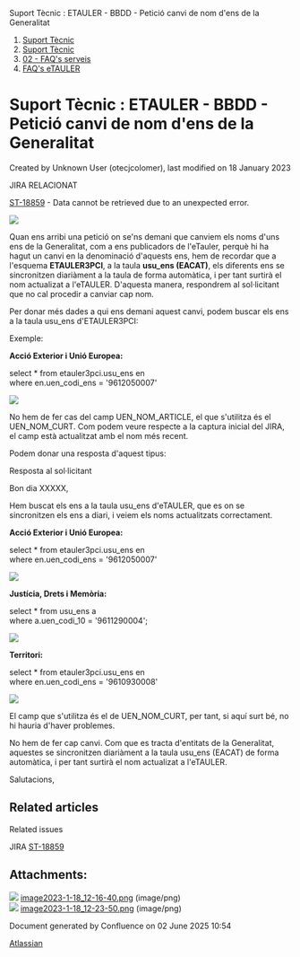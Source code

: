 Suport Tècnic : ETAULER - BBDD - Petició canvi de nom d'ens de la Generalitat  

1.  [Suport Tècnic](index.md)
2.  [Suport Tècnic](13893782.md)
3.  [02 - FAQ's serveis](26313393.md)
4.  [FAQ's eTAULER](28705565.md)

Suport Tècnic : ETAULER - BBDD - Petició canvi de nom d'ens de la Generalitat
=============================================================================

Created by Unknown User (otecjcolomer), last modified on 18 January 2023

JIRA RELACIONAT

[ST-18859](https://contacte.aoc.cat/browse/ST-18859?src=confmacro) - Data cannot be retrieved due to an unexpected error.

![](attachments/81855451/81855453.png)

  

Quan ens arribi una petició on se'ns demani que canviem els noms d'uns ens de la Generalitat, com a ens publicadors de l'eTauler, perquè hi ha hagut un canvi en la denominació d'aquests ens, hem de recordar que a l'esquema **ETAULER3PCI**, a la taula **usu\_ens (EACAT)**, els diferents ens se sincronitzen diariàment a la taula de forma automàtica, i per tant surtirà el nom actualizat a l'eTAULER. D'aquesta manera, respondrem al sol·licitant que no cal procedir a canviar cap nom. 

  

Per donar més dades a qui ens demani aquest canvi, podem buscar els ens a la taula usu\_ens d'ETAULER3PCI:

Exemple:

**Acció Exterior i Unió Europea:**

select \* from etauler3pci.usu\_ens en  
where en.uen\_codi\_ens = '9612050007'

  

![](attachments/81855451/81855454.png)

  

No hem de fer cas del camp UEN\_NOM\_ARTICLE, el que s'utilitza és el UEN\_NOM\_CURT. Com podem veure respecte a la captura inicial del JIRA, el camp està actualitzat amb el nom més recent.

  

Podem donar una resposta d'aquest tipus:

Resposta al sol·licitant

Bon dia XXXXX, 

  

Hem buscat els ens a la taula usu\_ens d'eTAULER, que es on se sincronitzen els ens a diari, i veiem els noms actualitzats correctament.

  

**Acció Exterior i Unió Europea:**

select \* from etauler3pci.usu\_ens en  
where en.uen\_codi\_ens = '9612050007'

![](https://contacte.aoc.cat/secure/attachment/90516/90516_image-2023-01-18-12-05-25-431.png)

  

**Justícia, Drets i Memòria:**

select \* from usu\_ens a  
where a.uen\_codi\_10 = '9611290004';

![](https://contacte.aoc.cat/secure/attachment/90517/90517_image-2023-01-18-12-06-31-495.png)

  

**Territori:**

select \* from etauler3pci.usu\_ens en  
where en.uen\_codi\_ens = '9610930008'

![](https://contacte.aoc.cat/secure/attachment/90518/90518_image-2023-01-18-12-07-11-650.png)

  

El camp que s'utilitza és el de UEN\_NOM\_CURT, per tant, si aquí surt bé, no hi hauria d'haver problemes.

No hem de fer cap canvi. Com que es tracta d'entitats de la Generalitat, aquestes se sincronitzen diariàment a la taula usu\_ens (EACAT) de forma automàtica, i per tant surtirà el nom actualizat a l'eTAULER.

  

Salutacions,

  

Related articles
----------------

  

Related issues

JIRA [ST-18859](https://contacte.aoc.cat/browse/ST-18859)

Attachments:
------------

![](images/icons/bullet_blue.gif) [image2023-1-18\_12-16-40.png](attachments/81855451/81855453.png) (image/png)  
![](images/icons/bullet_blue.gif) [image2023-1-18\_12-23-50.png](attachments/81855451/81855454.png) (image/png)  

Document generated by Confluence on 02 June 2025 10:54

[Atlassian](http://www.atlassian.com/)